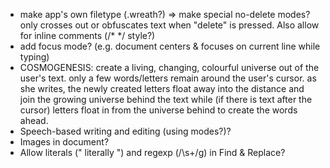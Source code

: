 + make app's own filetype (.wreath?) => 
  make special no-delete modes? only crosses out or obfuscates text when 
  "delete" is pressed. Also allow for inline comments (/* */ style?) 
+ add focus mode? (e.g. document centers & focuses on current line while typing)
+ COSMOGENESIS: create a living, changing, colourful universe out of the user's
  text. only a few words/letters remain around the user's cursor. as she writes,
  the newly created letters float away into the distance and join the growing
  universe behind the text while (if there is text after the cursor) letters
  float in from the universe behind to create the words ahead.
+ Speech-based writing and editing (using modes?)?
+ Images in document?
+ Allow literals (" literally ") and regexp (/\s+/g) in Find & Replace?
